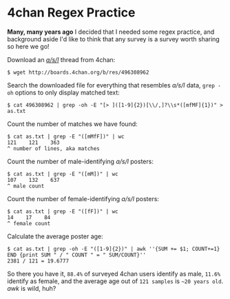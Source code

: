 # 4chan Regex Practice
**Many, many years ago** I decided that I needed some regex practice, and background aside I'd like to think that any survey is a survey worth sharing so here we go!

Download an *[a/s/l](http://www.urbandictionary.com/define.php?term=asl)* thread from 4chan:
```
$ wget http://boards.4chan.org/b/res/496308962
```

Search the downloaded file for everything that resembles *a/s/l* data, `grep -oh` options to only display matched text:
```
$ cat 496308962 | grep -oh -E "[> ]([1-9]{2})[\\/,]?\\s*([mfMF]{1})" > as.txt
```

Count the number of matches we have found:
```
$ cat as.txt | grep -E "([mMfF])" | wc
121    121    363
^ number of lines, aka matches
```

Count the number of male-identifying *a/s/l* posters:
```
$ cat as.txt | grep -E "([mM])" | wc
107    132    637
^ male count
````

Count the number of female-identifying *a/s/l* posters:
```
$ cat as.txt | grep -E "([fF])" | wc
14    17    84
^ female count
```

Calculate the average poster age:
```
$ cat as.txt | grep -oh -E "([1-9]{2})" | awk ''{SUM += $1; COUNT+=1} END {print SUM " / " COUNT " = " SUM/COUNT}''
2381 / 121 = 19.6777
```

So there you have it, `88.4%` of surveyed 4chan users identify as male, `11.6%` identify as female, and the average age out of `121 samples` is `~20 years old`. *awk* is wild, huh?